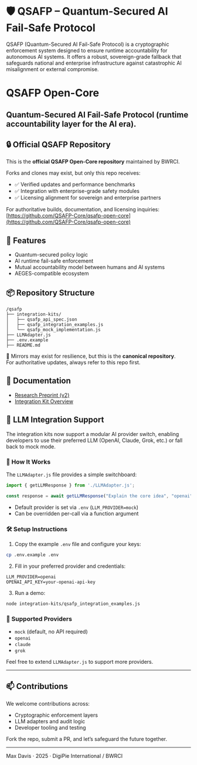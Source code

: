 # 🛡️ QSAFP – Quantum-Secured AI Fail-Safe Protocol

QSAFP (Quantum-Secured AI Fail-Safe Protocol) is a cryptographic enforcement system designed to ensure runtime accountability for autonomous AI systems. It offers a robust, sovereign-grade fallback that safeguards national and enterprise infrastructure against catastrophic AI misalignment or external compromise.

# QSAFP Open-Core
Quantum-Secured AI Fail-Safe Protocol (runtime accountability layer for the AI era).
---

## 🔒 Official QSAFP Repository
This is the **official QSAFP Open-Core repository** maintained by BWRCI.  

Forks and clones may exist, but only this repo receives:
- ✅ Verified updates and performance benchmarks  
- ✅ Integration with enterprise-grade safety modules  
- ✅ Licensing alignment for sovereign and enterprise partners  

For authoritative builds, documentation, and licensing inquiries:  
[https://github.com/QSAFP-Core/qsafp-open-core](https://github.com/QSAFP-Core/qsafp-open-core)

## 🚀 Features
- Quantum-secured policy logic
- AI runtime fail-safe enforcement
- Mutual accountability model between humans and AI systems
- AEGES-compatible ecosystem

## 📦 Repository Structure
```
/qsafp
├── integration-kits/
│   ├── qsafp_api_spec.json
│   ├── qsafp_integration_examples.js
│   └── qsafp_mock_implementation.js
├── LLMAdapter.js
├── .env.example
├── README.md
```
🔄 Mirrors may exist for resilience, but this is the **canonical repository**.  
For authoritative updates, always refer to this repo first.

## 📘 Documentation
- [Research Preprint (v2)](./QSAFP_Research_Gate_Paper-1-v2.pdf)
- [Integration Kit Overview](./README%20-%20QSAFP%20xAI%20Integration%20Kit.pdf)

## 🧠 LLM Integration Support

The integration kits now support a modular AI provider switch, enabling developers to use their preferred LLM (OpenAI, Claude, Grok, etc.) or fall back to mock mode.

### 🔧 How It Works

The `LLMAdapter.js` file provides a simple switchboard:

```js
import { getLLMResponse } from './LLMAdapter.js';

const response = await getLLMResponse("Explain the core idea", "openai");
```

- Default provider is set via `.env` (`LLM_PROVIDER=mock`)
- Can be overridden per-call via a function argument

### 🛠️ Setup Instructions

1. Copy the example `.env` file and configure your keys:

```bash
cp .env.example .env
```

2. Fill in your preferred provider and credentials:

```env
LLM_PROVIDER=openai
OPENAI_API_KEY=your-openai-api-key
```

3. Run a demo:

```bash
node integration-kits/qsafp_integration_examples.js
```

### 🤖 Supported Providers
- `mock` (default, no API required)
- `openai`
- `claude`
- `grok`

Feel free to extend `LLMAdapter.js` to support more providers.

---

## 📫 Contributions
We welcome contributions across:
- Cryptographic enforcement layers
- LLM adapters and audit logic
- Developer tooling and testing

Fork the repo, submit a PR, and let’s safeguard the future together.

---

Max Davis · 2025 · DigiPie International / BWRCI
